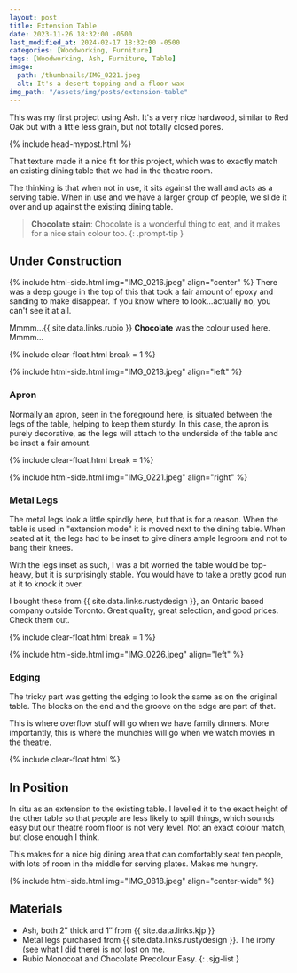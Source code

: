 ```yaml
---
layout: post
title: Extension Table
date: 2023-11-26 18:32:00 -0500
last_modified_at: 2024-02-17 18:32:00 -0500
categories: [Woodworking, Furniture]
tags: [Woodworking, Ash, Furniture, Table]
image:
  path: /thumbnails/IMG_0221.jpeg
  alt: It's a desert topping and a floor wax
img_path: "/assets/img/posts/extension-table"
---
```


This was my first project using Ash. It's a very nice hardwood, similar to Red Oak but with a little less grain, but not totally closed pores.

{% include head-mypost.html %}

That texture made it a nice fit for this project, which was to exactly match an existing dining table that we had in the theatre room.

The thinking is that when not in use, it sits against the wall and acts as a serving table. When in use and we have a larger group of people, we slide it over and up against the existing dining table.

> **Chocolate stain**: Chocolate is a wonderful thing to eat, and it makes for a nice stain colour too.
{: .prompt-tip }

## Under Construction

{% include html-side.html img="IMG_0216.jpeg" align="center" %}
There was a deep gouge in the top of this that took a fair amount of epoxy and sanding to make disappear. If you know where to look...actually no, you can't see it at all.

Mmmm...{{ site.data.links.rubio }} **Chocolate** was the colour used here. Mmmm...

{% include clear-float.html break = 1 %}

{% include html-side.html img="IMG_0218.jpeg" align="left" %}

### Apron

Normally an apron, seen in the foreground here, is situated between the legs of the table, helping to keep them sturdy. In this case, the apron is purely decorative, as the legs will attach to the underside of the table and be inset a fair amount.

{% include clear-float.html break  = 1%}

{% include html-side.html img="IMG_0221.jpeg" align="right" %}

### Metal Legs

The metal legs look a little spindly here, but that is for a reason. When the table is used in "extension mode" it is moved next to the dining table. When seated at it, the legs had to be inset to give diners ample legroom and not to bang their knees.

With the legs inset as such, I was a bit worried the table would be top-heavy, but it is surprisingly stable. You would have to take a pretty good run at it to knock it over.

I bought these from {{ site.data.links.rustydesign }}, an Ontario based company outside Toronto. Great quality, great selection, and good prices. Check them out.

{% include clear-float.html break = 1 %}

{% include html-side.html img="IMG_0226.jpeg" align="left" %}

### Edging

The tricky part was getting the edging to look the same as on the original table. The blocks on the end and the groove on the edge are part of that.

This is where overflow stuff will go when we have family dinners. More importantly, this is where the munchies will go when we watch movies in the theatre.

{% include clear-float.html %}

## In Position

In situ as an extension to the existing table.  I levelled it to the exact height of the other table so that people are less likely to spill things, which sounds easy but our theatre room floor is not very level.  Not an exact colour match, but close enough I think.

This makes for a nice big dining area that can comfortably seat ten people, with lots of room in the middle for serving plates.  Makes me hungry. 

{% include html-side.html img="IMG_0818.jpeg" align="center-wide" %}

## Materials

- Ash, both 2&Prime; thick and 1&Prime; from {{ site.data.links.kjp }}
- Metal legs purchased from {{ site.data.links.rustydesign }}. The irony (see what I did there) is not lost on me.
- Rubio Monocoat and Chocolate Precolour Easy.
{: .sjg-list }
